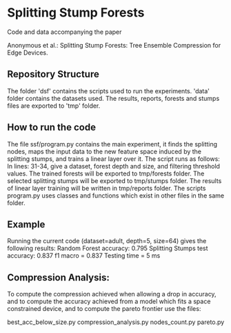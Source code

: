 # Splitting Stump Forests

Code and data accompanying the paper

Anonymous et al.: 
Splitting Stump Forests: Tree Ensemble Compression for Edge Devices.

## Repository Structure

The folder 'dsf' contains the scripts used to run the experiments. 'data' folder contains the datasets used.
The results, reports, forests and stumps files are exported to 'tmp' folder. 

## How to run the code

The file ssf/program.py contains the main experiment, it finds the splitting nodes, maps the input data to the new feature space induced by the splitting stumps, and trains a linear layer over it.
The script runs as follows:
In lines: 31-34, give a dataset, forest depth and size, and filtering threshold values. 
The trained forests will be exported to tmp/forests folder.
The selected splitting stumps will be exported to tmp/stumps folder.
The results of linear layer training will be written in tmp/reports folder.
The scripts program.py uses classes and functions which exist in other files in the same folder.


## Example
Running the current code (dataset=adult, depth=5, size=64) gives the following results:
Random Forest accuracy: 0.795 
Splitting Stumps test accuracy: 0.837
f1 macro = 0.837
Testing time = 5 ms

## Compression Analysis:
To compute the compression achieved when allowing a drop in accuracy, and to compute the accuracy achieved from a model which fits a space constrained device, and to compute the pareto frontier use the files:

best_acc_below_size.py
compression_analysis.py
nodes_count.py
pareto.py







